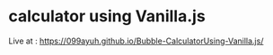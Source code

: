 # calculator using Vanilla.js
Live at : https://099ayuh.github.io/Bubble-CalculatorUsing-Vanilla.js/
